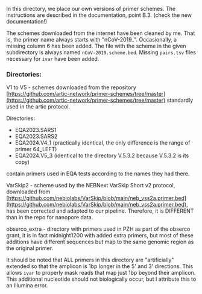 In this directory, we place our own versions of primer schemes. The instructions are described in 
the documentation, point B.3. (check the new documentation!)

The schemes downloaded from the internet have been cleaned by me. That is, the primer name always
starts with "nCoV-2019_". Occasionally, a missing column 6 has been added. The file with the scheme
in the given subdirectory is always named `nCoV-2019.scheme.bed`. Missing `pairs.tsv` files
necessary for `ivar` have been added.

### Directories:

V1 to V5 - schemes downloaded from the repository
[https://github.com/artic-network/primer-schemes/tree/master](https://github.com/artic-network/primer-schemes/tree/master)
standardly used in the artic protocol.

Directories:
- EQA2023.SARS1
- EQA2023.SARS2
- EQA2024.V4_1 (practically identical, the only difference is the range of primer 64_LEFT)
- EQA2024.V5_3 (identical to the directory V.5.3.2 because V.5.3.2 is its copy)

contain primers used in EQA tests according to the names they had there.

VarSkip2 - scheme used by the NEBNext VarSkip Short v2 protocol, downloaded from
[https://github.com/nebiolabs/VarSkip/blob/main/neb_vss2a.primer.bed](https://github.com/nebiolabs/VarSkip/blob/main/neb_vss2a.primer.bed),
has been corrected and adapted to our pipeline. Therefore, it is DIFFERENT than in the repo for
nanopore data.

obserco_extra - directory with primers used in PZH as part of the obserco grant, it is in fact
midnight1200 with added extra primers, but most of these additions have different sequences but map
to the same genomic region as the original primer.

It should be noted that ALL primers in this directory are "artificially" extended so that the
amplicon is 1bp longer in the 5' and 3' directions. This allows `ivar` to properly mask reads that
map just 1bp beyond their amplicon. This additional nucleotide should not biologically occur, but I
attribute this to an Illumina error.
